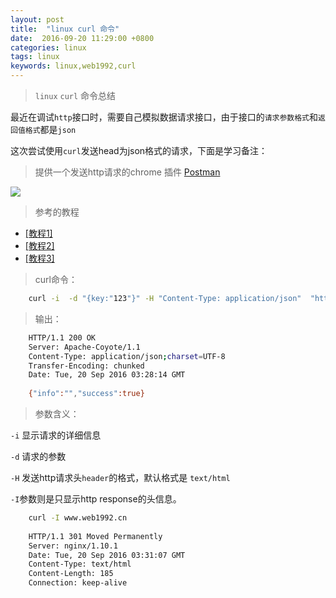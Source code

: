 ```yaml
---
layout: post
title:  "linux curl 命令"
date:  2016-09-20 11:29:00 +0800
categories: linux
tags: linux
keywords: linux,web1992,curl
---
```


> `linux` `curl` 命令总结


<!--more-->


最近在调试`http`接口时，需要自己模拟数据请求接口，由于接口的`请求参数格式`和`返回值格式`都是`json`

这次尝试使用`curl`发送head为json格式的请求，下面是学习备注：

>提供一个发送http请求的chrome 插件 [Postman](https://chrome.google.com/webstore/detail/postman/fhbjgbiflinjbdggehcddcbncdddomop?utm_source=chrome-app-launcher-info-dialog)

![](https://i.imgur.com/I8g9doo.jpg)

>参考的教程


- [[教程1]](http://ju.outofmemory.cn/entry/84875)
- [[教程2]](http://www.cnblogs.com/wangkangluo1/archive/2012/04/17/2453975.html)
- [[教程3]](http://www.ruanyifeng.com/blog/2011/09/curl.html)


> curl命令：

```sh
    curl -i  -d "{key:"123"}" -H "Content-Type: application/json"  "http://127.0.0.1:8081/api/example/"
```

> 输出：
```sh
	HTTP/1.1 200 OK
	Server: Apache-Coyote/1.1
	Content-Type: application/json;charset=UTF-8
	Transfer-Encoding: chunked
	Date: Tue, 20 Sep 2016 03:28:14 GMT
	
	{"info":"","success":true}
```

> 参数含义：

`-i` 显示请求的详细信息

`-d` 请求的参数

`-H` 发送http请求头`header`的格式，默认格式是 `text/html`


`-I`参数则是只显示http response的头信息。

```sh
	curl -I www.web1992.cn       
                                                                                                                      
	HTTP/1.1 301 Moved Permanently
	Server: nginx/1.10.1
	Date: Tue, 20 Sep 2016 03:31:07 GMT
	Content-Type: text/html
	Content-Length: 185
	Connection: keep-alive
```



	




 
